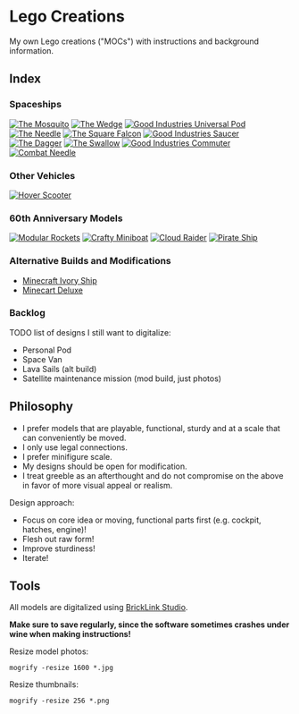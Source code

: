 # Lego Creations

My own Lego creations ("MOCs") with instructions and background information.

## Index

### Spaceships

[![The Mosquito](thumbnails/mosquito_front.png)](spaceships/the-mosquito/)
[![The Wedge](thumbnails/the_wedge_front.png)](spaceships/the-wedge/)
[![Good Industries Universal Pod](thumbnails/universal_pod.png)](spaceships/universal-pod/)
[![The Needle](thumbnails/the_needle.png)](spaceships/the-needle/)
[![The Square Falcon](thumbnails/the_square_falcon.png)](spaceships/the-square-falcon/)
[![Good Industries Saucer](thumbnails/saucer.png)](spaceships/saucer/)
[![The Dagger](thumbnails/the_dagger.png)](spaceships/the-dagger/)
[![The Swallow](thumbnails/the-swallow.png)](spaceships/the-swallow/)
[![Good Industries Commuter](thumbnails/commuter.png)](spaceships/commuter/)
[![Combat Needle](thumbnails/combat_needle.png)](spaceships/combat-needle/)

### Other Vehicles

[![Hover Scooter](thumbnails/hover_scooter.png)](vehicles/hover-scooter/)

### 60th Anniversary Models

[![Modular Rockets](thumbnails/modular_rockets.png)](60th-anniversary/modular-rockets/)
[![Crafty Miniboat](thumbnails/crafty_miniboat.png)](60th-anniversary/crafty-miniboat/)
[![Cloud Raider](thumbnails/cloud_raider.png)](60th-anniversary/cloud-raider/)
[![Pirate Ship](thumbnails/pirate_ship.png)](60th-anniversary/pirate-ship/)

### Alternative Builds and Modifications

* [Minecraft Ivory Ship](alts-mods/minecraft-ivory-ship/)
* [Minecart Deluxe](alts-mods/minecart-deluxe/)

### Backlog

TODO list of designs I still want to digitalize:

* Personal Pod
* Space Van
* Lava Sails (alt build)
* Satellite maintenance mission (mod build, just photos)

## Philosophy

* I prefer models that are playable, functional, sturdy and at a scale that can conveniently be moved.
* I only use legal connections.
* I prefer minifigure scale.
* My designs should be open for modification.
* I treat greeble as an afterthought and do not compromise on the above in favor of more visual appeal or realism.

Design approach:

* Focus on core idea or moving, functional parts first (e.g. cockpit, hatches, engine)!
* Flesh out raw form!
* Improve sturdiness!
* Iterate!

## Tools

All models are digitalized using [BrickLink Studio](https://studio.bricklink.com/v2/build/studio.page).

**Make sure to save regularly, since the software sometimes crashes under wine when making instructions!**

Resize model photos:

```
mogrify -resize 1600 *.jpg
```

Resize thumbnails:

```
mogrify -resize 256 *.png
```

